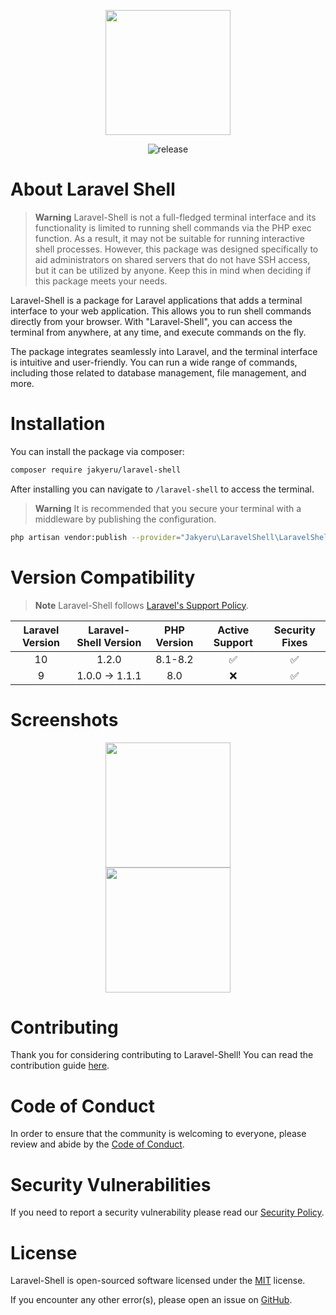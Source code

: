 <p align="center">
    <a href="https://github.com/JakyeRU/Laravel-Shell" target="_blank">
        <img src="https://raw.githubusercontent.com/JakyeRU/Laravel-Shell/main/.github/Laravel-Shell-transparent.png" height=200>
    </a>
</p>

<p align="center">
    <img src="https://img.shields.io/github/v/release/jakyeru/laravel-shell?logo=github&color=blue&style=for-the-badge" alt="release">
</p>

# About Laravel Shell
> **Warning** Laravel-Shell is not a full-fledged terminal interface and its functionality is limited to running shell commands via the PHP exec function. As a result, it may not be suitable for running interactive shell processes. However, this package was designed specifically to aid administrators on shared servers that do not have SSH access, but it can be utilized by anyone. Keep this in mind when deciding if this package meets your needs.

Laravel-Shell is a package for Laravel applications that adds a terminal interface to your web application. This allows you to run shell commands directly from your browser. With "Laravel-Shell", you can access the terminal from anywhere, at any time, and execute commands on the fly.

The package integrates seamlessly into Laravel, and the terminal interface is intuitive and user-friendly. You can run a wide range of commands, including those related to database management, file management, and more.

# Installation
You can install the package via composer:

```bash
composer require jakyeru/laravel-shell
```
After installing you can navigate to `/laravel-shell` to access the terminal.
> **Warning** It is recommended that you secure your terminal with a middleware by publishing the configuration.
```bash
php artisan vendor:publish --provider="Jakyeru\LaravelShell\LaravelShellServiceProvider" --tag="config"
```

# Version Compatibility
> **Note** Laravel-Shell follows [Laravel's Support Policy](https://laravel.com/docs/9.x/releases#support-policy).

| Laravel Version | Laravel-Shell Version | PHP Version | Active Support | Security Fixes |
|:---------------:|:---------------------:|:-----------:|:--------------:|:--------------:|
|       10        |         1.2.0         |   8.1-8.2   |       ✅        |       ✅      |
|        9        |    1.0.0 -> 1.1.1     |     8.0     |       ❌        |       ✅      |

# Screenshots
<p align="center">
    <img src="https://raw.githubusercontent.com/JakyeRU/Laravel-Shell/main/.github/Screenshot_2023-02-05_192731.png" height=200><br>
    <img src="https://raw.githubusercontent.com/JakyeRU/Laravel-Shell/main/.github/Screenshot_2023-02-05_193258.png" height=200>
</p>


# Contributing
Thank you for considering contributing to Laravel-Shell! You can read the contribution guide [here](https://github.com/JakyeRU/Laravel-Shell/blob/main/.github/CONTRIBUTING.md).

# Code of Conduct
In order to ensure that the community is welcoming to everyone, please review and abide by the [Code of Conduct](https://github.com/JakyeRU/Laravel-Shell/blob/main/.github/CODE_OF_CONDUCT.md).

# Security Vulnerabilities
If you need to report a security vulnerability please read our [Security Policy](https://github.com/JakyeRU/Laravel-Shell/blob/main/.github/SECURITY.md).

# License
Laravel-Shell is open-sourced software licensed under the [MIT](https://github.com/JakyeRU/Laravel-Shell/blob/main/LICENSE) license.

If you encounter any other error(s), please open an issue on [GitHub](https://github.com/JakyeRU/Laravel-Shell/issues/new/choose).
